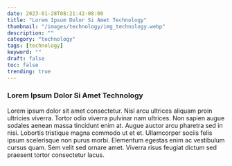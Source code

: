 ```yaml
---
date: 2023-01-28T08:21:42-08:00
title: "Lorem Ipsum Dolor Si Amet Technology"
thumbnail: "/images/technology/img_technology.webp"
description: ""
category: "technology"
tags: [technology]
keyword: ""
draft: false
toc: false
trending: true
---
```


### Lorem Ipsum Dolor Si Amet Technology

Lorem ipsum dolor sit amet consectetur. Nisl arcu ultrices aliquam proin ultricies viverra. Tortor odio viverra pulvinar nam ultrices. Non sapien augue sodales aenean massa tincidunt enim at. Augue auctor arcu pharetra sed in nisi. Lobortis tristique magna commodo ut et et. Ullamcorper sociis felis ipsum scelerisque non purus morbi. Elementum egestas enim ac vestibulum cursus quam. Sem velit sed ornare amet. Viverra risus feugiat dictum sed praesent tortor consectetur lacus.


